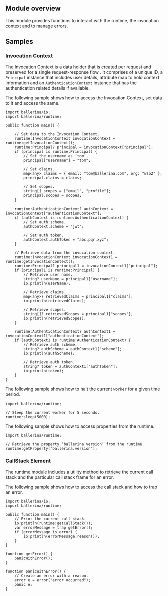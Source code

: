 ## Module overview

This module provides functions to interact with the runtime, the invocation context and to manage errors.

## Samples

### Invocation Context

The Invocation Context is a data holder that is created per request and preserved for a single request-response flow
. It comprises of a unique ID, a `Principal` instance that includes user details, attribute map to hold context
 information and an `AuthenticationContext` instance that has the authentication related details if available.

The following sample shows how to access the Invocation Context, set data to it and access the same.
```ballerina
import ballerina/io;
import ballerina/runtime;

public function main() {

    // Set data to the Invocation Context.
    runtime:InvocationContext invocationContext = runtime:getInvocationContext();
    runtime:Principal? principal = invocationContext["principal"];
    if (principal is runtime:Principal) {
        // Set the username as ‘tom’.
        principal["username"] = "tom";

        // Set claims.
        map<any> claims = { email: "tom@ballerina.com", org: "wso2" };
        principal.claims = claims;

        // Set scopes.
        string[] scopes = ["email", "profile"];
        principal.scopes = scopes;
    }

    runtime:AuthenticationContext? authContext = invocationContext["authenticationContext"];
    if (authContext is runtime:AuthenticationContext) {
        // Set auth scheme.
        authContext.scheme = "jwt";

        // Set auth token.
        authContext.authToken = "abc.pqr.xyz";
    }

    // Retrieve data from the invocation context.
    runtime:InvocationContext invocationContext1 = runtime:getInvocationContext();
    runtime:Principal? principal1 = invocationContext1["principal"];
    if (principal1 is runtime:Principal) {
        // Retrieve user name.
        string? userName = principal1["username"];
        io:println(userName);

        // Retrieve claims.
        map<any>? retrievedClaims = principal1["claims"];
        io:println(retrievedClaims);

        // Retrieve scopes.
        string[]? retrievedScopes = principal1["scopes"];
        io:println(retrievedScopes);
    }

    runtime:AuthenticationContext? authContext1 = invocationContext1["authenticationContext"];
    if (authContext1 is runtime:AuthenticationContext) {
        // Retrieve auth scheme.
        string? authScheme = authContext1["scheme"];
        io:println(authScheme);

        // Retrieve auth token.
        string? token = authContext1["authToken"];
        io:println(token);
    }
}
```

The following sample shows how to halt the current `worker` for a given time period.
```ballerina
import ballerina/runtime;

// Sleep the current worker for 5 seconds.
runtime:sleep(5000);
```

The following sample shows how to access properties from the runtime. 
```ballerina
import ballerina/runtime;

// Retrieve the property ‘ballerina version’ from the runtime.
runtime:getProperty("ballerina.version");
```

### CallStack Element

The runtime module includes a utility method to retrieve the current call stack and the particular call stack frame for
 an error. 

The following sample shows how to access the call stack and how to trap an error.

```ballerina
import ballerina/io;
import ballerina/runtime;

public function main() {
    // Print the current call stack.
    io:println(runtime:getCallStack());
    var errorMessage = trap getError();
    if (errorMessage is error) {
        io:println(errorMessage.reason());
    }
}

function getError() {
    panicWithError();
}

function panicWithError() {
    // Create an error with a reason.
    error e = error("error occurred");
    panic e;
}
```
